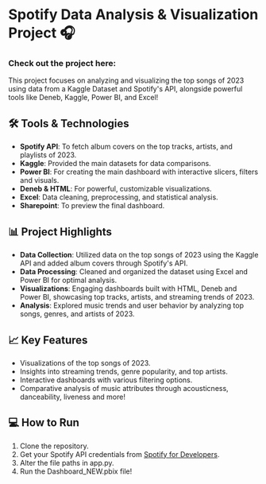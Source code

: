 # Spotify Data Analysis & Visualization Project 🎧

### Check out the project here: 

This project focuses on analyzing and visualizing the top songs of 2023 using data from a Kaggle Dataset and Spotify's API, alongside powerful tools like Deneb, Kaggle, Power BI, and Excel!

## 🛠️ Tools & Technologies
- **Spotify API**: To fetch album covers on the top tracks, artists, and playlists of 2023.
- **Kaggle**: Provided the main datasets for data comparisons.
- **Power BI**: For creating the main dashboard with interactive slicers, filters and visuals.
- **Deneb & HTML**: For powerful, customizable visualizations.
- **Excel**: Data cleaning, preprocessing, and statistical analysis.
- **Sharepoint**: To preview the final dashboard.

## 📊 Project Highlights
- **Data Collection**: Utilized data on the top songs of 2023 using the Kaggle API and added album covers through Spotify's API.
- **Data Processing**: Cleaned and organized the dataset using Excel and Power BI for optimal analysis.
- **Visualizations**: Engaging dashboards built with HTML, Deneb and Power BI, showcasing top tracks, artists, and streaming trends of 2023.
- **Analysis**: Explored music trends and user behavior by analyzing top songs, genres, and artists of 2023.

## 📈 Key Features
- Visualizations of the top songs of 2023.
- Insights into streaming trends, genre popularity, and top artists.
- Interactive dashboards with various filtering options.
- Comparative analysis of music attributes through acousticness, danceability, liveness and more!

## 💻 How to Run
1. Clone the repository.
2. Get your Spotify API credentials from [Spotify for Developers](https://developer.spotify.com/documentation/web-api/).
3. Alter the file paths in app.py.
4. Run the Dashboard_NEW.pbix file!
